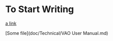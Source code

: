 # To Start Writing

[a link](https://github.com/Ahket-net/docs/blob/nael/CADET%20Reference%20Manual.md "CADET")

[Some file](doc/Technical/VAO User Manual.md)
